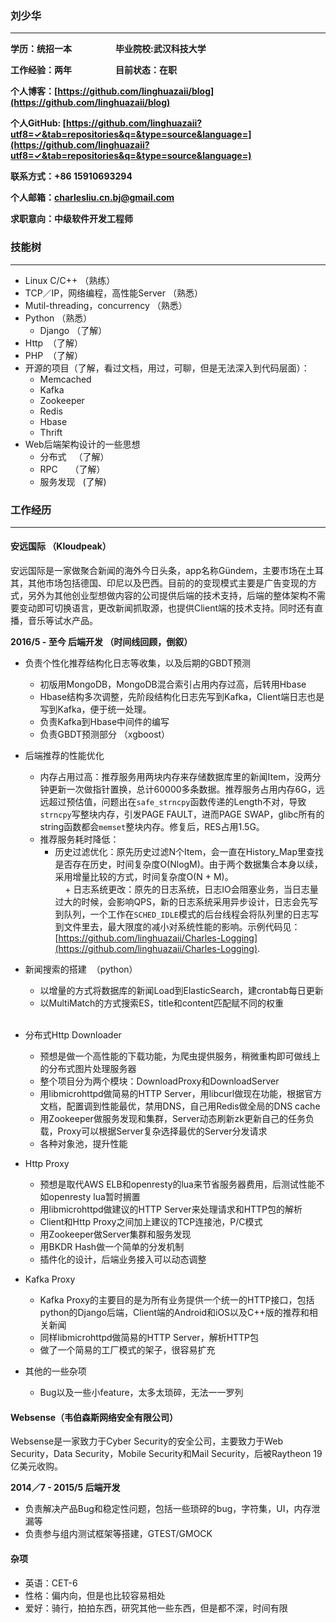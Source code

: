 ### 刘少华
---
**学历：统招一本**&emsp;&emsp;&emsp;&emsp;&emsp;**毕业院校:武汉科技大学**  

**工作经验：两年**&emsp;&emsp;&emsp;&emsp;&emsp;**目前状态：在职**  

**个人博客：[https://github.com/linghuazaii/blog](https://github.com/linghuazaii/blog)**  

**个人GitHub: [https://github.com/linghuazaii?utf8=✓&tab=repositories&q=&type=source&language=](https://github.com/linghuazaii?utf8=✓&tab=repositories&q=&type=source&language=)**  

**联系方式：+86 15910693294**  

**个人邮箱：[charlesliu.cn.bj@gmail.com](charlesliu.cn.bj@gmail.com)**

**求职意向：中级软件开发工程师**  

### 技能树
---
 - Linux C/C++ （熟练）
 - TCP／IP，网络编程，高性能Server （熟悉）
 - Mutil-threading，concurrency （熟悉）
 - Python （熟悉）  
   - Django （了解）
 - Http  （了解）
 - PHP  （了解）
 - 开源的项目（了解，看过文档，用过，可聊，但是无法深入到代码层面）：  
   - Memcached  
   - Kafka  
   - Zookeeper  
   - Redis  
   - Hbase  
   - Thrift
 - Web后端架构设计的一些思想  
   - 分布式    （了解）  
   - RPC      （了解）  
   - 服务发现   (了解)
   
### 工作经历
---
#### 安远国际 （Kloudpeak）
安远国际是一家做聚合新闻的海外今日头条，app名称Gündem，主要市场在土耳其，其他市场包括德国、印尼以及巴西。目前的的变现模式主要是广告变现的方式，另外为其他创业型想做内容的公司提供后端的技术支持，后端的整体架构不需要变动即可切换语言，更改新闻抓取源，也提供Client端的技术支持。同时还有直播，音乐等试水产品。

**2016/5 - 至今 后端开发 （时间线回顾，倒叙）**
 - 负责个性化推荐结构化日志等收集，以及后期的GBDT预测  
   - 初版用MongoDB，MongoDB混合索引占用内存过高，后转用Hbase  
   - Hbase结构多次调整，先阶段结构化日志先写到Kafka，Client端日志也是写到Kafka，便于统一处理。  
   - 负责Kafka到Hbase中间件的编写  
   - 负责GBDT预测部分 （xgboost）
   
 - 后端推荐的性能优化  
   - 内存占用过高：推荐服务用两块内存来存储数据库里的新闻Item，没两分钟更新一次做指针置换，总计60000多条数据。推荐服务占用内存6G，远远超过预估值，问题出在`safe_strncpy`函数传递的Length不对，导致`strncpy`写整块内存，引发PAGE FAULT，进而PAGE SWAP，glibc所有的string函数都会`memset`整块内存。修复后，RES占用1.5G。  
   - 推荐服务耗时降低：  
     + 历史过滤优化：原先历史过滤N个Item，会一直在History_Map里查找是否存在历史，时间复杂度O(NlogM)。由于两个数据集合本身以续，采用增量比较的方式，时间复杂度O(N + M)。  
     + 日志系统更改：原先的日志系统，日志IO会阻塞业务，当日志量过大的时候，会影响QPS，新的日志系统采用异步设计，日志会先写到队列，一个工作在`SCHED_IDLE`模式的后台线程会将队列里的日志写到文件里去，最大限度的减小对系统性能的影响。示例代码见：[https://github.com/linghuazaii/Charles-Logging](https://github.com/linghuazaii/Charles-Logging). 
     
 - 新闻搜索的搭建  （python）  
   - 以增量的方式将数据库的新闻Load到ElasticSearch，建crontab每日更新  
   - 以MultiMatch的方式搜索ES，title和content匹配赋不同的权重  
  
 - 分布式Http Downloader  
   - 预想是做一个高性能的下载功能，为爬虫提供服务，稍微重构即可做线上的分布式图片处理服务器  
   - 整个项目分为两个模块：DownloadProxy和DownloadServer  
   - 用libmicrohttpd做简易的HTTP Server，用libcurl做现在功能，根据官方文档，配置调到性能最优，禁用DNS，自己用Redis做全局的DNS cache  
   - 用Zookeeper做服务发现和集群，Server动态刷新zk更新自己的任务负载，Proxy可以根据Server复杂选择最优的Server分发请求  
   - 各种对象池，提升性能  
 
 - Http Proxy
   - 预想是取代AWS ELB和openresty的lua来节省服务器费用，后测试性能不如openresty lua暂时搁置  
   - 用libmicrohttpd做建议的HTTP Server来处理请求和HTTP包的解析
   - Client和Http Proxy之间加上建议的TCP连接池，P/C模式
   - 用Zookeeper做Server集群和服务发现
   - 用BKDR Hash做一个简单的分发机制
   - 插件化的设计，后端业务接入可以动态调整
 
 - Kafka Proxy
   - Kafka Proxy的主要目的是为所有业务提供一个统一的HTTP接口，包括python的Django后端，Client端的Android和iOS以及C++版的推荐和相关新闻
   - 同样libmicrohttpd做简易的HTTP Server，解析HTTP包
   - 做了一个简易的工厂模式的架子，很容易扩充

 - 其他的一些杂项
   - Bug以及一些小feature，太多太琐碎，无法一一罗列

#### Websense（韦伯森斯网络安全有限公司）
Websense是一家致力于Cyber Security的安全公司，主要致力于Web Security，Data Security，Mobile Security和Mail Security，后被Raytheon 19亿美元收购。

**2014／7 - 2015/5 后端开发**
 - 负责解决产品Bug和稳定性问题，包括一些琐碎的bug，字符集，UI，内存泄漏等
 - 负责参与组内测试框架等搭建，GTEST/GMOCK


#### 杂项
 - 英语：CET-6
 - 性格：偏内向，但是也比较容易相处
 - 爱好：骑行，拍拍东西，研究其他一些东西，但是都不深，时间有限
  
